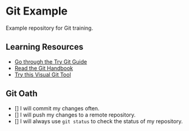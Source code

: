# Git Example

Example repository for Git training.

## Learning Resources

* [Go through the Try Git Guide](https://try.github.io/)
* [Read the Git Handbook](https://guides.github.com/introduction/git-handbook/)
* [Try this Visual Git Tool](https://git-school.github.io/visualizing-git/)

## Git Oath

- [] I will commit my changes often.
- [] I will push my changes to a remote repository.
- [] I will always use `git status` to check the status of my repository.